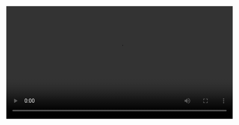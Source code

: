 <video src="https://github.com/user-attachments/assets/66b3a639-fb97-4fa2-a5e9-67a8ef16ead6" controls width="600">
  Your browser does not support the video tag.
</video>
